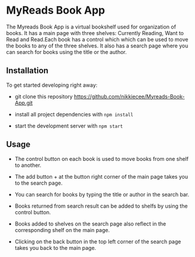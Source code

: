 # MyReads Book App

The Myreads Book App is a virtual bookshelf used for organization of books. It has a main page with three shelves: Currently Reading, Want to Read and Read.Each book has a control which which can be used to move the books to any of the three shelves. It also has a search page where you can search for books using the title or the author.

## Installation

To get started developing right away:

* git clone this repository https://github.com/nikkiecee/Myreads-Book-App.git

* install all project dependencies with `npm install`

* start the development server with `npm start`

## Usage

* The control button on each book is used to move books from one shelf to another.

* The add button + at the button right corner of the main page takes you to the search page.

* You can search for books by typing the title or author in the search bar.

* Books returned from search result can be added to shelfs by using the control button.

* Books added to shelves on the search page also reflect in the corresponding shelf on the main page.

* Clicking on the back button in the top left corner of the search page takes you back to the main page.
